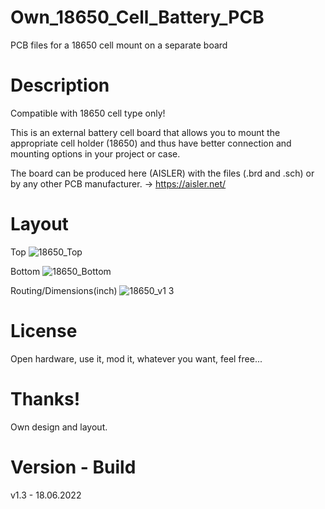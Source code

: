 # Own_18650_Cell_Battery_PCB

PCB files for a 18650 cell mount on a separate board

# Description

Compatible with 18650 cell type only!

This is an external battery cell board that allows you to mount the appropriate cell holder (18650) and thus have better connection and mounting options in your project or case.

The board can be produced here (AISLER) with the files (.brd and .sch) or by any other PCB manufacturer. -> https://aisler.net/

# Layout

Top
![18650_Top](https://user-images.githubusercontent.com/88975406/174847739-8d9fd89c-231e-4f6e-afc6-af8d3f8bd7a0.png)

Bottom
![18650_Bottom](https://user-images.githubusercontent.com/88975406/174847725-4532f11c-b9bc-4ef4-8832-6e5b74bf0949.png)

Routing/Dimensions(inch)
![18650_v1 3](https://user-images.githubusercontent.com/88975406/174847699-6300d72d-897b-4ad3-952b-4c726ebb1115.png)

# License

Open hardware, use it, mod it, whatever you want, feel free...

# Thanks!

Own design and layout.

# Version - Build

v1.3 - 18.06.2022

